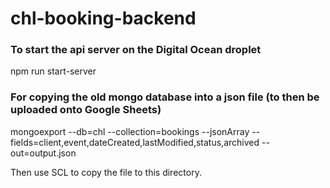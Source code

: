 # chl-booking-backend

### To start the api server on the Digital Ocean droplet

npm run start-server

### For copying the old mongo database into a json file (to then be uploaded onto Google Sheets)

mongoexport --db=chl --collection=bookings --jsonArray --fields=client,event,dateCreated,lastModified,status,archived --out=output.json

Then use SCL to copy the file to this directory.

